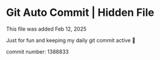 # Git Auto Commit | Hidden File

This file was added Feb 12, 2025

Just for fun and keeping my daily git commit active 🤪

commit number: 1388833
